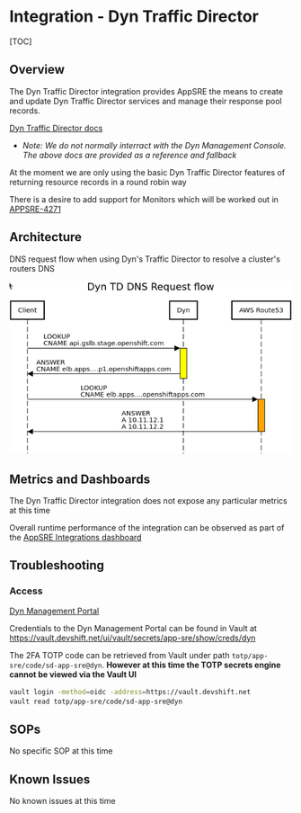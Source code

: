 # Integration - Dyn Traffic Director

[TOC]

## Overview

The Dyn Traffic Director integration provides AppSRE the means to create and update Dyn Traffic Director services and manage their response pool records.

[Dyn Traffic Director docs](https://help.dyn.com/manage-and-configure-traffic-director/)
* *Note: We do not normally interract with the Dyn Management Console. The above docs are provided as a reference and fallback*

At the moment we are only using the basic Dyn Traffic Director features of returning resource records in a round robin way

There is a desire to add support for Monitors which will be worked out in [APPSRE-4271](https://issues.redhat.com/browse/APPSRE-4271)

## Architecture

DNS request flow when using Dyn's Traffic Director to resolve a cluster's routers DNS

![Dyn Traffic Director DNS request flow](img/integration-dyn-traffic-director-dns-request.png "OSD Ingress Router Architecture")

## Metrics and Dashboards

The Dyn Traffic Director integration does not expose any particular metrics at this time

Overall runtime performance of the integration can be observed as part of the [AppSRE Integrations dashboard](https://grafana.app-sre.devshift.net/d/Integrations/integrations?orgId=1)

## Troubleshooting

### Access

[Dyn Management Portal](https://manage.dynect.net/)

Credentials to the Dyn Management Portal can be found in Vault at https://vault.devshift.net/ui/vault/secrets/app-sre/show/creds/dyn

The 2FA TOTP code can be retrieved from Vault under path `totp/app-sre/code/sd-app-sre@dyn`. **However at this time the TOTP secrets engine cannot be viewed via the Vault UI**

```sh
vault login -method=oidc -address=https://vault.devshift.net
vault read totp/app-sre/code/sd-app-sre@dyn
```

## SOPs

No specific SOP at this time

## Known Issues

No known issues at this time
